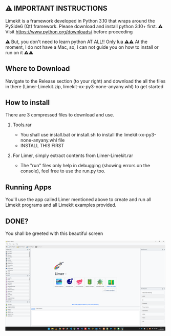 ## ⚠️ IMPORTANT INSTRUCTIONS

Limekit is a framework developed in Python 3.10 that wraps around the PySide6 (Qt) framework. Please download and install python 3.10+ first.
⚠️ Visit https://www.python.org/downloads/ before proceeding

⚠️ But, you don't need to learn python AT ALL!! Only lua
⚠️⚠️ At the moment, I do not have a Mac, so, I can not guide you on how to install or run on it ⚠️⚠️

## Where to Download

Navigate to the Release section (to your right) and download the all the files in there (Limer-Limekit.zip, limekit-xx-py3-none-anyany.whl) to get started

## How to install
There are 3 compressed files to download and use.

1. Tools.rar
   - You shall use install.bat or install.sh to install the limekit-xx-py3-none-anyany.whl file
   - INSTALL THIS FIRST
     
2. For Limer, simply extract contents from Limer-Limekit.rar
   - The "run" files only help in debugging (showing errors on the console), feel free to use the run.py too. 

## Running Apps

You'll use the app called Limer mentioned above to create and run all Limekit programs and all Limekit examples provided.

## DONE?

You shall be greeted with this beautiful screen

<img src="images/showcase/1.png" width="500" alt="Limer">
